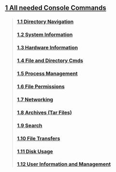 ## [1 All needed Console Commands](https://github.com/Tomato6966/how-to-setup-your-linux-server/wiki/1-All-needed-Console-Commands)
>
> ### [1.1 Directory Navigation](https://github.com/Tomato6966/how-to-setup-your-linux-server/wiki/1.1-Directory-Navigation)
>
> ### [1.2 System Information](https://github.com/Tomato6966/how-to-setup-your-linux-server/wiki/1.2-System-Information)
>
> ### [1.3 Hardware Information](https://github.com/Tomato6966/how-to-setup-your-linux-server/wiki/1.3-Hardware-Information)
>
> ### [1.4 File and Directory Cmds](https://github.com/Tomato6966/how-to-setup-your-linux-server/wiki/1.4-File-and-Directory-Commands)
>
> ### [1.5 Process Management](https://github.com/Tomato6966/how-to-setup-your-linux-server/wiki/1.5-Process-Management)
>
> ### [1.6 File Permissions](https://github.com/Tomato6966/how-to-setup-your-linux-server/wiki/1.6-File-Permissions)
>
> ### [1.7 Networking](https://github.com/Tomato6966/how-to-setup-your-linux-server/wiki/1.7-Networking)
>
> ### [1.8 Archives (Tar Files)](https://github.com/Tomato6966/how-to-setup-your-linux-server/wiki/1.8-Archives-(Tar-Files))
>
> ### [1.9 Search](https://github.com/Tomato6966/how-to-setup-your-linux-server/wiki/1.9-Search)
>
> ### [1.10 File Transfers](https://github.com/Tomato6966/how-to-setup-your-linux-server/wiki/1.10-File-Transfers)
>
> ### [1.11 Disk Usage](https://github.com/Tomato6966/how-to-setup-your-linux-server/wiki/1.11-Disk-Usage)
>
> ### [1.12 User Information and Management](https://github.com/Tomato6966/how-to-setup-your-linux-server/wiki/1.12-User-Information-and-Management)